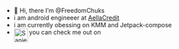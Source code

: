- 👋 Hi, there I’m @FreedomChuks
- i am android engineeer at <a href="https://aellaapp.com/">AellaCredit</a>
- i am currently obessing on KMM and Jetpack-compose 
- you can check me out on <a href="https://linkedin.com/in/codersanjeev">
  <img align="left" alt="Sanjeev's Linkdein" width="32px" src="https://cdn.jsdelivr.net/npm/simple-icons@v5/icons/linkedin.svg" />
</a>

<!---
FreedomChukss/FreedomChukss is a ✨ special ✨ repository because its `README.md` (this file) appears on your GitHub profile.
You can click the Preview link to take a look at your changes.
--->
